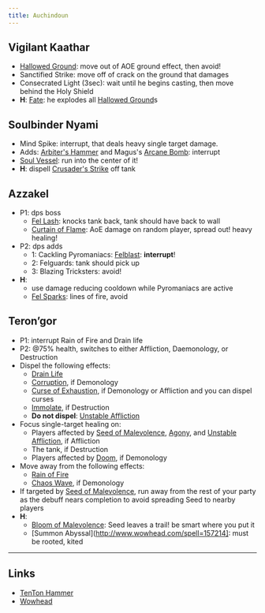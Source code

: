 ```yaml
---
title: Auchindoun
---
```


## Vigilant Kaathar
* [Hallowed Ground][]: move out of AOE ground effect, then avoid!
* Sanctified Strike: move off of crack on the ground that damages
* Consecrated Light (3sec): wait until he begins casting, then move behind the Holy Shield
* **H**: [Fate](http://www.wowhead.com/spell=157465): he explodes all [Hallowed Ground][]s

## Soulbinder Nyami
* Mind Spike: interrupt, that deals heavy single target damage.
* Adds: [Arbiter's Hammer][] and Magus's [Arcane Bomb][]: interrupt
* [Soul Vessel][]: run into the center of it!
* **H**: dispell [Crusader's Strike][] off tank

## Azzakel
* P1: dps boss
    * [Fel Lash](http://www.wowhead.com/spell=153234): knocks tank back, tank should have back to wall
    * [Curtain of Flame](http://www.wowhead.com/spell=153396): AoE damage on random player, spread out! heavy healing!
* P2: dps adds
    * 1: Cackling Pyromaniacs: [Felblast][]: **interrupt**!
    * 2: Felguards: tank should pick up 
    * 3: Blazing Tricksters: avoid!
* **H**:
    * use damage reducing cooldown while Pyromaniacs are active
    * [Fel Sparks](http://www.wowhead.com/spell=153725): lines of fire, avoid

## Teron’gor
* P1: interrupt Rain of Fire and Drain life
* P2: @75% health, switches to either Affliction, Daemonology, or Destruction
* Dispel the following effects:
    * [Drain Life](http://www.wowhead.com/spell=156854)
    * [Corruption](http://www.wowhead.com/spell=156842), if Demonology
    * [Curse of Exhaustion](http://www.wowhead.com/spell=164841), if Demonology or Affliction and you can dispel curses
    * [Immolate](http://www.wowhead.com/spell=156964), if Destruction
    * **Do not dispel**: [Unstable Affliction](http://www.wowhead.com/spell=156954)
* Focus single-target healing on:
    * Players affected by [Seed of Malevolence](http://www.wowhead.com/spell=156921), [Agony](http://www.wowhead.com/spell=156925), and [Unstable Affliction](http://www.wowhead.com/spell=156954), if Affliction
    * The tank, if Destruction
    * Players affected by [Doom](http://www.wowhead.com/spell=156965), if Demonology
* Move away from the following effects:
    * [Rain of Fire](http://www.wowhead.com/spell=156857)
    * [Chaos Wave](http://www.wowhead.com/spell=157001), if Demonology
* If targeted by [Seed of Malevolence](http://www.wowhead.com/spell=156921), run away from the rest of your party as the debuff nears completion to avoid spreading Seed to nearby players
* **H**:
    * [Bloom of Malevolence](http://www.wowhead.com/spell=166461): Seed leaves a trail! be smart where you put it
    * [Summon Abyssal](http://www.wowhead.com/spell=157214]: must be rooted, kited

----

## Links
* [TenTon Hammer](http://www.tentonhammer.com/guides/world-warcraft/warlords-draenor-auchindoun-guide)
* [Wowhead](http://www.wowhead.com/guide=2663/auchindoun-dungeon-strategy-guide)

[Hallowed Ground]: http://www.wowhead.com/spell=154526
[Soul Vessel]: http://www.wowhead.com/spell=153477
[Arbiter's Hammer]: http://www.wowhead.com/spell=154218
[Arcane Bomb]: http://www.wowhead.com/spell=157794
[Crusader's Strike]: http://www.wowhead.com/spell=176931
[Felblast]: http://www.wowhead.com/spell=154221
